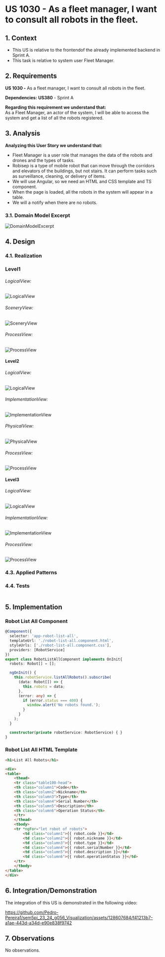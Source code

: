 # US 1030 -  As a fleet manager, I want to consult all robots in the fleet. 

## 1. Context

* This US is relative to the frontendof the already implemented backend in Sprint A.
* This task is relative to system user Fleet Manager.

## 2. Requirements

**US 1030 -** As a fleet manager, I want to consult all robots in the fleet. 

**Dependencies:**
**US380** - Sprint A

**Regarding this requirement we understand that:** <br>
As a Fleet Manager, an actor of the system, I will be able to access the system and get a list of all the robots registered.

## 3. Analysis

**Analyzing this User Story we understand that:**
* Fleet Manager is a user role that manages the data of the robots and drones and the types of tasks.
* Robisep is a type of mobile robot that can move through the corridors and elevators of the buildings, but not stairs. It can perform tasks such as surveillance, cleaning, or delivery of items.
* We will use Angular, so we need an HTML and CSS template and TS component.
* When the page is loaded, all the robots in the system will appear in a table.
* We will a notify when there are no robots.

### 3.1. Domain Model Excerpt
![DomainModelExcerpt](Diagrams/DomainModelExcerpt.svg)


## 4. Design

### 4.1. Realization

### Level1
###### LogicalView:
![LogicalView](Diagrams/Level1/LogicalView.svg)

###### SceneryView:
![SceneryView](Diagrams/Level1/SceneryView.svg)

###### ProcessView:
![ProcessView](Diagrams/Level1/ProcessView.svg)

#### Level2

###### LogicalView:

![LogicalView](Diagrams/Level2/LogicalView.svg)

###### ImplementationView:
![ImplementationView](Diagrams/Level2/ImplementationView.svg)

###### PhysicalView:
![PhysicalView](Diagrams/Level2/PhysicalView.svg)

###### ProcessView:
![ProcessView](Diagrams/Level2/ProcessView.svg)

#### Level3
###### LogicalView:
![LogicalView](Diagrams/Level3/LogicalView.svg)

###### ImplementationView:
![ImplementationView](Diagrams/Level3/ImplementationView.svg)

###### ProcessView:
![ProcessView](Diagrams/Level3/ProcessView.svg)

### 4.3. Applied Patterns


### 4.4. Tests

``` typescript

```

## 5. Implementation

### Robot List All Component
``` typescript
@Component({
  selector: 'app-robot-list-all',
  templateUrl: './robot-list-all.component.html',
  styleUrls: ['./robot-list-all.component.css'],
  providers: [RobotService]
})
export class RobotListAllComponent implements OnInit{
  robots: Robot[] = [];

  ngOnInit() {
    this.robotService.listAllRobots().subscribe(
      (data: Robot[]) => {
        this.robots = data;
      },
      (error: any) => {
        if (error.status === 400) {
          window.alert('No robots found.');
        }
      }
    );
  }

  constructor(private robotService: RobotService) { }
}
```

### Robot List All HTML Template
``` html
<h1>List All Robots</h1>

<div>
<table>
    <thead>
    <tr class="table100-head">
    <th class="column1">Code</th>
    <th class="column2">Nickname</th>
    <th class="column3">Type</th>
    <th class="column4">Serial Number</th>
    <th class="column5">Description</th>
    <th class="column6">Operation Status</th>
    </tr>
    </thead>
    <tbody>
    <tr *ngFor="let robot of robots">
        <td class="column1">{{ robot.code }}</td>
        <td class="column2">{{ robot.nickname }}</td>
        <td class="column3">{{ robot.type }}</td>
        <td class="column4">{{ robot.serialNumber }}</td>
        <td class="column5">{{ robot.description }}</td>
        <td class="column6">{{ robot.operationStatus }}</td>
    </tr>
    </tbody>
</table>
</div>
````

## 6. Integration/Demonstration
The integration of this US is demonstrated in the following video:


https://github.com/Pedro-Pereira1/sem5pi_23_24_g056_Visualization/assets/128607684/f41213b7-a1ae-443d-a34d-e90e838f9742



## 7. Observations
No observations.
